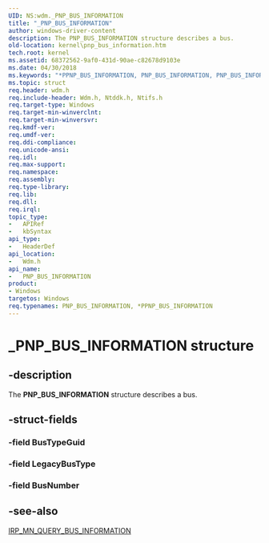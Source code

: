 ```yaml
---
UID: NS:wdm._PNP_BUS_INFORMATION
title: "_PNP_BUS_INFORMATION"
author: windows-driver-content
description: The PNP_BUS_INFORMATION structure describes a bus.
old-location: kernel\pnp_bus_information.htm
tech.root: kernel
ms.assetid: 68372562-9af0-431d-90ae-c82678d9103e
ms.date: 04/30/2018
ms.keywords: "*PPNP_BUS_INFORMATION, PNP_BUS_INFORMATION, PNP_BUS_INFORMATION structure [Kernel-Mode Driver Architecture], PPNP_BUS_INFORMATION, PPNP_BUS_INFORMATION structure pointer [Kernel-Mode Driver Architecture], _PNP_BUS_INFORMATION, kernel.pnp_bus_information, kstruct_c_a62e40f6-081a-4d2e-859b-28c98c2216f3.xml, wdm/PNP_BUS_INFORMATION, wdm/PPNP_BUS_INFORMATION"
ms.topic: struct
req.header: wdm.h
req.include-header: Wdm.h, Ntddk.h, Ntifs.h
req.target-type: Windows
req.target-min-winverclnt: 
req.target-min-winversvr: 
req.kmdf-ver: 
req.umdf-ver: 
req.ddi-compliance: 
req.unicode-ansi: 
req.idl: 
req.max-support: 
req.namespace: 
req.assembly: 
req.type-library: 
req.lib: 
req.dll: 
req.irql: 
topic_type:
-	APIRef
-	kbSyntax
api_type:
-	HeaderDef
api_location:
-	Wdm.h
api_name:
-	PNP_BUS_INFORMATION
product:
- Windows
targetos: Windows
req.typenames: PNP_BUS_INFORMATION, *PPNP_BUS_INFORMATION
---
```


# _PNP_BUS_INFORMATION structure


## -description


The <b>PNP_BUS_INFORMATION</b> structure describes a bus.


## -struct-fields




### -field BusTypeGuid


### -field LegacyBusType


### -field BusNumber


## -see-also




<a href="https://msdn.microsoft.com/library/windows/hardware/ff551654">IRP_MN_QUERY_BUS_INFORMATION</a>
 

 

